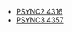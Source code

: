 * [PSYNC2 4316](https://github.com/antirez/redis/issues/4316)  
* [PSYNC3 4357](https://github.com/antirez/redis/issues/4357)  
